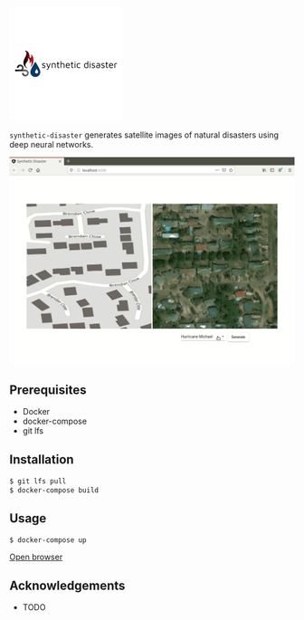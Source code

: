 ![synthetic-disaster logo](img/logo.png)

`synthetic-disaster` generates satellite images of natural disasters using deep neural networks.

![GIF demo](img/demo.gif)

**Prerequisites**
---

+ Docker
+ docker-compose
+ git lfs

**Installation**
---

```
$ git lfs pull
$ docker-compose build
```

**Usage**
---

```
$ docker-compose up
```
[Open browser](http://localhost:4200)


**Acknowledgements**
---

+ TODO
